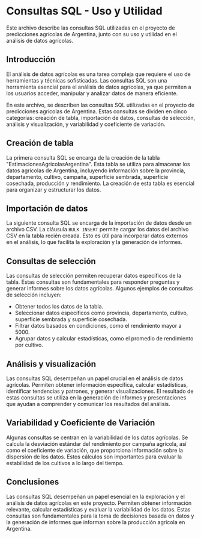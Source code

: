 # Consultas SQL - Uso y Utilidad

Este archivo describe las consultas SQL utilizadas en el proyecto de predicciones agrícolas de Argentina, junto con su uso y utilidad en el análisis de datos agrícolas.

## Introducción

El análisis de datos agrícolas es una tarea compleja que requiere el uso de herramientas y técnicas sofisticadas. Las consultas SQL son una herramienta esencial para el análisis de datos agrícolas, ya que permiten a los usuarios acceder, manipular y analizar datos de manera eficiente.

En este archivo, se describen las consultas SQL utilizadas en el proyecto de predicciones agrícolas de Argentina. Estas consultas se dividen en cinco categorías: creación de tabla, importación de datos, consultas de selección, análisis y visualización, y variabilidad y coeficiente de variación.

## Creación de tabla

La primera consulta SQL se encarga de la creación de la tabla "EstimacionesAgricolasArgentina". Esta tabla se utiliza para almacenar los datos agrícolas de Argentina, incluyendo información sobre la provincia, departamento, cultivo, campaña, superficie sembrada, superficie cosechada, producción y rendimiento. La creación de esta tabla es esencial para organizar y estructurar los datos.

## Importación de datos

La siguiente consulta SQL se encarga de la importación de datos desde un archivo CSV. La cláusula `BULK INSERT` permite cargar los datos del archivo CSV en la tabla recién creada. Esto es útil para incorporar datos externos en el análisis, lo que facilita la exploración y la generación de informes.

## Consultas de selección

Las consultas de selección permiten recuperar datos específicos de la tabla. Estas consultas son fundamentales para responder preguntas y generar informes sobre los datos agrícolas. Algunos ejemplos de consultas de selección incluyen:

* Obtener todos los datos de la tabla.
* Seleccionar datos específicos como provincia, departamento, cultivo, superficie sembrada y superficie cosechada.
* Filtrar datos basados en condiciones, como el rendimiento mayor a 5000.
* Agrupar datos y calcular estadísticas, como el promedio de rendimiento por cultivo.

## Análisis y visualización

Las consultas SQL desempeñan un papel crucial en el análisis de datos agrícolas. Permiten obtener información específica, calcular estadísticas, identificar tendencias y patrones, y generar visualizaciones. El resultado de estas consultas se utiliza en la generación de informes y presentaciones que ayudan a comprender y comunicar los resultados del análisis.

## Variabilidad y Coeficiente de Variación

Algunas consultas se centran en la variabilidad de los datos agrícolas. Se calcula la desviación estándar del rendimiento por campaña agrícola, así como el coeficiente de variación, que proporciona información sobre la dispersión de los datos. Estos cálculos son importantes para evaluar la estabilidad de los cultivos a lo largo del tiempo.

## Conclusiones

Las consultas SQL desempeñan un papel esencial en la exploración y el análisis de datos agrícolas en este proyecto. Permiten obtener información relevante, calcular estadísticas y evaluar la variabilidad de los datos. Estas consultas son fundamentales para la toma de decisiones basada en datos y la generación de informes que informan sobre la producción agrícola en Argentina.
